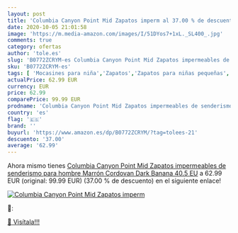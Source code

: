 ```yaml
---
layout: post
title: 'Columbia Canyon Point Mid Zapatos imperm al 37.00 % de descuento'
date: 2020-10-05 21:01:58
image: 'https://m.media-amazon.com/images/I/51DYos7+1xL._SL400_.jpg'
comments: true
category: ofertas
author: 'tole.es'
slug: 'B0772ZCRYM-es Columbia Canyon Point Mid Zapatos impermeables de...'
sku: 'B0772ZCRYM-es'
tags: [ 'Mocasines para niña','Zapatos','Zapatos para niñas pequeñas','Zapatos y complementos','zapatos', ]
actualPrice: 62.99 EUR
currency: EUR
price: 62.99
comparePrice: 99.99 EUR
prodname: 'Columbia Canyon Point Mid Zapatos impermeables de senderismo para hombre   Marrón Cordovan  Dark Banana   40.5 EU'
country: 'es'
flag: '🇪🇸'
brand: ''
buyurl: 'https://www.amazon.es/dp/B0772ZCRYM/?tag=tolees-21'
descuento: '37.00'
average: '62.99'
---
```


Ahora mismo tienes [Columbia Canyon Point Mid Zapatos impermeables de senderismo para hombre   Marrón Cordovan  Dark Banana   40.5 EU](https://www.amazon.es/dp/B0772ZCRYM/?tag=tolees-21) a 62.99 EUR (original: 99.99 EUR) (37.00 %  de descuento) en el siguiente enlace!

[![Columbia Canyon Point Mid Zapatos imperm](https://m.media-amazon.com/images/I/51DYos7+1xL._SL400_.jpg)](https://www.amazon.es/dp/B0772ZCRYM/?tag=tolees-21)

🔎:


[🛒 Visítala!!!](https://www.amazon.es/dp/B0772ZCRYM/?tag=tolees-21)
